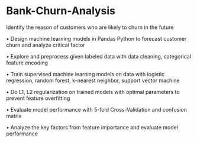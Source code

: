 # Bank-Churn-Analysis
Identify the reason of customers who are likely to churn in the future


•	Design machine learning models in Pandas Python to forecast customer churn and analyze critical factor

•	Explore and preprocess given labeled data with data cleaning, categorical feature encoding

•	Train supervised machine learning models on data with logistic regression, random forest, k-nearest neighbor, support vector machine

•	Do L1, L2 regularization on trained models with optimal parameters to prevent feature overfitting

• Evaluate model performance with 5-fold Cross-Validation and confusion matrix

•	Analyze the key factors from feature importance and evaluate model performance
